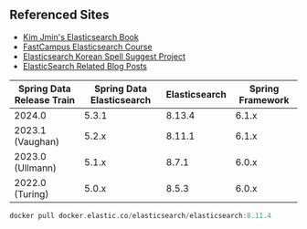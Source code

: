 ## Referenced Sites

- [Kim Jmin's Elasticsearch Book](https://esbook.kimjmin.net/)
- [FastCampus Elasticsearch Course](https://fastcampus.co.kr/pages/29573)
- [Elasticsearch Korean Spell Suggest Project](https://github.com/nobaksan/Elasticsearch-Korean-Spell-Suggest)
- [ElasticSearch Related Blog Posts](https://oyoungsun.tistory.com/category/ElasticSearch)


| Spring Data Release Train | Spring Data Elasticsearch | Elasticsearch | Spring Framework |
| --- | --- | --- | --- |
| 2024.0 | 5.3.1 | 8.13.4 | 6.1.x |
| 2023.1 (Vaughan) | 5.2.x | 8.11.1 | 6.1.x |
| 2023.0 (Ullmann) | 5.1.x | 8.7.1 | 6.0.x |
| 2022.0 (Turing) | 5.0.x | 8.5.3 | 6.0.x |



```groovy
docker pull docker.elastic.co/elasticsearch/elasticsearch:8.11.4
```